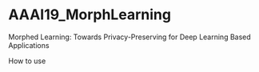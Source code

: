 # AAAI19_MorphLearning
Morphed Learning: Towards Privacy-Preserving for Deep Learning Based Applications

How to use